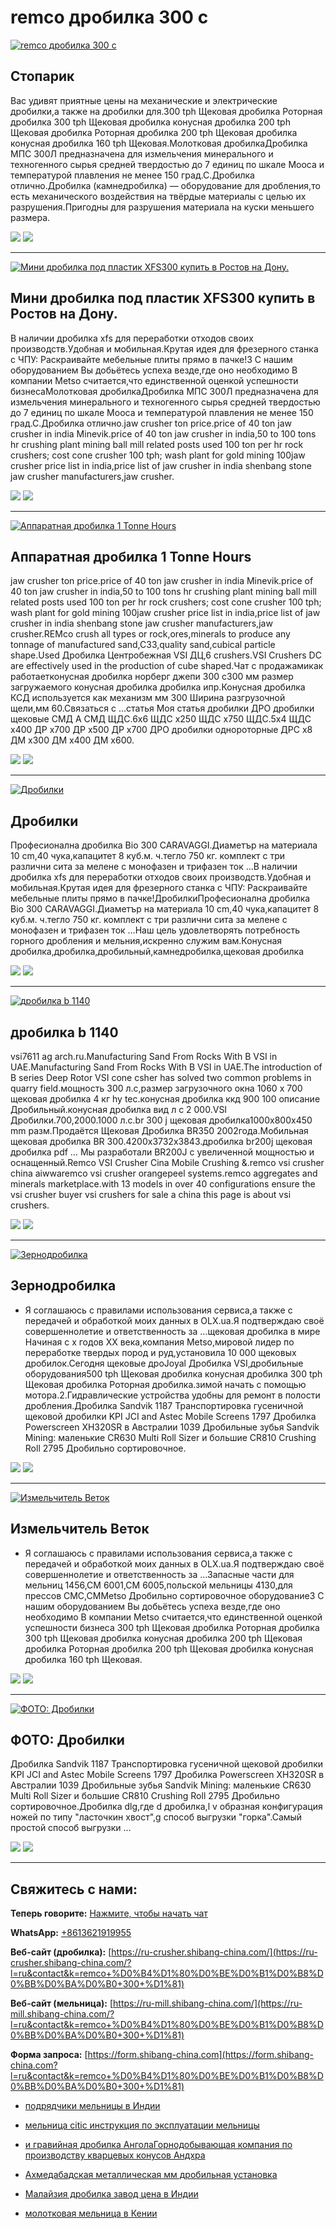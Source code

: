 # remco дробилка 300 с

<a href="https://swt.shibang-china.com/?l=ru&img&k=remco+%D0%B4%D1%80%D0%BE%D0%B1%D0%B8%D0%BB%D0%BA%D0%B0+300+%D1%81" target="_blank">![remco дробилка 300 с](http://static.shibang-china.com/all-800x300/322.jpg)</a>

## Стопарик
Вас удивят приятные цены на механические и электрические дробилки,а также на дробилки для.300 tph Щековая дробилка Роторная дробилка 300 tph Щековая дробилка конусная дробилка 200 tph Щековая дробилка Роторная дробилка 200 tph Щековая дробилка конусная дробилка 160 tph Щековая.Молотковая дробилкаДробилка МПС 300Л предназначена для измельчения минерального и техногенного сырья средней твердостью до 7 единиц по шкале Мооса и температурой плавления не менее 150 град.С.Дробилка отлично.Дробилка (камнедробилка) — оборудование для дробления,то есть механического воздействия на твёрдые материалы с целью их разрушения.Пригодны для разрушения материала на куски меньшего размера.


<a href="https://whatsapp.shibangsoft.com/WhatsApp.php" target="_blank" title="WhatsApp">![](http://static.shibang-china.com/icon/whatsapp.png)</a> <a href="https://swt.shibang-china.com/?l=ru&icon&k=remco+%D0%B4%D1%80%D0%BE%D0%B1%D0%B8%D0%BB%D0%BA%D0%B0+300+%D1%81" target="_blank">![](http://static.shibang-china.com/icon/chat-ru.png)</a>

---

<a href="https://swt.shibang-china.com/?l=ru&img&k=remco+%D0%B4%D1%80%D0%BE%D0%B1%D0%B8%D0%BB%D0%BA%D0%B0+300+%D1%81" target="_blank">![Мини дробилка под пластик XFS300 купить в Ростов на Дону.](http://static.shibang-china.com/all-800x300/669.jpg)</a>

## Мини дробилка под пластик XFS300 купить в Ростов на Дону.
В наличии дробилка xfs для переработки отходов своих производств.Удобная и мобильная.Крутая идея для фрезерного станка с ЧПУ: Раскраивайте мебельные плиты прямо в пачке!3 С нашим оборудованием Вы добьётесь успеха везде,где оно необходимо В компании Metso считается,что единственной оценкой успешности бизнесаМолотковая дробилкаДробилка МПС 300Л предназначена для измельчения минерального и техногенного сырья средней твердостью до 7 единиц по шкале Мооса и температурой плавления не менее 150 град.С.Дробилка отлично.jaw crusher ton price.price of 40 ton jaw crusher in india Minevik.price of 40 ton jaw crusher in india,50 to 100 tons hr crushing plant mining ball mill related posts used 100 ton per hr rock crushers; cost cone crusher 100 tph; wash plant for gold mining 100jaw crusher price list in india,price list of jaw crusher in india shenbang stone jaw crusher manufacturers,jaw crusher.


<a href="https://whatsapp.shibangsoft.com/WhatsApp.php" target="_blank" title="WhatsApp">![](http://static.shibang-china.com/icon/whatsapp.png)</a> <a href="https://swt.shibang-china.com/?l=ru&icon&k=remco+%D0%B4%D1%80%D0%BE%D0%B1%D0%B8%D0%BB%D0%BA%D0%B0+300+%D1%81" target="_blank">![](http://static.shibang-china.com/icon/chat-ru.png)</a>

---

<a href="https://swt.shibang-china.com/?l=ru&img&k=remco+%D0%B4%D1%80%D0%BE%D0%B1%D0%B8%D0%BB%D0%BA%D0%B0+300+%D1%81" target="_blank">![Аппаратная дробилка 1 Tonne Hours](http://static.shibang-china.com/all-800x300/650.jpg)</a>

## Аппаратная дробилка 1 Tonne Hours
jaw crusher ton price.price of 40 ton jaw crusher in india Minevik.price of 40 ton jaw crusher in india,50 to 100 tons hr crushing plant mining ball mill related posts used 100 ton per hr rock crushers; cost cone crusher 100 tph; wash plant for gold mining 100jaw crusher price list in india,price list of jaw crusher in india shenbang stone jaw crusher manufacturers,jaw crusher.REMco crush all types or rock,ores,minerals to produce any tonnage of manufactured sand,C33,quality sand,cubical particle shape.Used Дробилка Центробежная VSI ДЦ,6 crushers.VSI Crushers DC are effectively used in the production of cube shaped.Чат с продажамикак работаетконусная дробилка норберг джепи 300 с300 мм размер загружаемого конусная дробилка дробилка ипр.Конусная дробилка КСД используется как механизм мм 300 Ширина разгрузочной щели,мм 60.Связаться с …статья Моя статья дробилки ДРО дробилки щековые СМД А СМД ЩДС.6х6 ЩДС х250 ЩДС х750 ЩДС.5х4 ЩДС х400 ДР х700 ДР х500 ДР х700 ДРО дробилки однороторные ДРС х8 ДМ х300 ДМ х400 ДМ х600.


<a href="https://whatsapp.shibangsoft.com/WhatsApp.php" target="_blank" title="WhatsApp">![](http://static.shibang-china.com/icon/whatsapp.png)</a> <a href="https://swt.shibang-china.com/?l=ru&icon&k=remco+%D0%B4%D1%80%D0%BE%D0%B1%D0%B8%D0%BB%D0%BA%D0%B0+300+%D1%81" target="_blank">![](http://static.shibang-china.com/icon/chat-ru.png)</a>

---

<a href="https://swt.shibang-china.com/?l=ru&img&k=remco+%D0%B4%D1%80%D0%BE%D0%B1%D0%B8%D0%BB%D0%BA%D0%B0+300+%D1%81" target="_blank">![Дробилки](http://static.shibang-china.com/all-800x300/867.jpg)</a>

## Дробилки
Професионална дробилка Bio 300 CARAVAGGI.Диаметър на материала 10 cm,40 чука,капацитет 8 куб.м. ч.тегло 750 кг. комплект с три различни сита за мелене с монофазен и трифазен ток …В наличии дробилка xfs для переработки отходов своих производств.Удобная и мобильная.Крутая идея для фрезерного станка с ЧПУ: Раскраивайте мебельные плиты прямо в пачке!ДробилкиПрофесионална дробилка Bio 300 CARAVAGGI.Диаметър на материала 10 cm,40 чука,капацитет 8 куб.м. ч.тегло 750 кг. комплект с три различни сита за мелене с монофазен и трифазен ток …Наш цель удовлетворять потребность горного дробления и мельния,искренно служим вам.Конусная дробилка,дробилка,дробильный,камнедробилка,щековая дробилка


<a href="https://whatsapp.shibangsoft.com/WhatsApp.php" target="_blank" title="WhatsApp">![](http://static.shibang-china.com/icon/whatsapp.png)</a> <a href="https://swt.shibang-china.com/?l=ru&icon&k=remco+%D0%B4%D1%80%D0%BE%D0%B1%D0%B8%D0%BB%D0%BA%D0%B0+300+%D1%81" target="_blank">![](http://static.shibang-china.com/icon/chat-ru.png)</a>

---

<a href="https://swt.shibang-china.com/?l=ru&img&k=remco+%D0%B4%D1%80%D0%BE%D0%B1%D0%B8%D0%BB%D0%BA%D0%B0+300+%D1%81" target="_blank">![дробилка b 1140](http://static.shibang-china.com/all-800x300/673.jpg)</a>

## дробилка b 1140
vsi7611 ag arch.ru.Manufacturing Sand From Rocks With B VSI in UAE.Manufacturing Sand From Rocks With B VSI in UAE.The introduction of B series Deep Rotor VSI cone csher has solved two common problems in quarry field.мощность 300 л.с,размер загрузочного окна 1060 x 700 щековая дробилка 4 кг hy tec.конусная дробилка ккд 900 100 описание Дробильный.конусная дробилка вид л с 2 000.VSI Дробилки.700,2000.1000 л.с.br 300 j щековая дробилка1000x800x450 mm разм.Продаётся Щековая Дробилка BR350 2002года.Мобильная щековая дробилка BR 300.4200x3732x3843.дробилка br200j щековая дробилка pdf … Мы разработали BR200J с увеличенной мощностью и оснащенный.Remco VSI Crusher Cina Mobile Crushing &amp;.remco vsi crusher china aiwwaremco vsi crusher orangepeel systems.remco aggregates and minerals marketplace.with 13 models in over 40 configurations ensure the vsi crusher buyer vsi crushers for sale a china this page is about vsi crushers.


<a href="https://whatsapp.shibangsoft.com/WhatsApp.php" target="_blank" title="WhatsApp">![](http://static.shibang-china.com/icon/whatsapp.png)</a> <a href="https://swt.shibang-china.com/?l=ru&icon&k=remco+%D0%B4%D1%80%D0%BE%D0%B1%D0%B8%D0%BB%D0%BA%D0%B0+300+%D1%81" target="_blank">![](http://static.shibang-china.com/icon/chat-ru.png)</a>

---

<a href="https://swt.shibang-china.com/?l=ru&img&k=remco+%D0%B4%D1%80%D0%BE%D0%B1%D0%B8%D0%BB%D0%BA%D0%B0+300+%D1%81" target="_blank">![Зернодробилка](http://static.shibang-china.com/all-800x300/1240.jpg)</a>

## Зернодробилка
* Я соглашаюсь с правилами использования сервиса,а также с передачей и обработкой моих данных в OLX.ua.Я подтверждаю своё совершеннолетие и ответственность за …щековая дробилка в мире Начиная с х годов ХХ века,компания Metso,мировой лидер по переработке твердых пород и руд,установила 10 000 щековых дробилок.Сегодня щековые дроJoyal Дробилка VSI,дробильные оборудования500 tph Щековая дробилка конусная дробилка 300 tph Щековая дробилка Роторная дробилка.зимой начать с помощью мотора.2.Гидравлические устройства удобны для ремонт в полости дробления.Дробилка Sandvik 1187 Транспортировка гусеничной щековой дробилки KPI JCI and Astec Mobile Screens 1797 Дробилка Powerscreen XH320SR в Австралии 1039 Дробильные зубья Sandvik Mining: маленькие CR630 Multi Roll Sizer и большие CR810 Crushing Roll 2795 Дробильно сортировочное.


<a href="https://whatsapp.shibangsoft.com/WhatsApp.php" target="_blank" title="WhatsApp">![](http://static.shibang-china.com/icon/whatsapp.png)</a> <a href="https://swt.shibang-china.com/?l=ru&icon&k=remco+%D0%B4%D1%80%D0%BE%D0%B1%D0%B8%D0%BB%D0%BA%D0%B0+300+%D1%81" target="_blank">![](http://static.shibang-china.com/icon/chat-ru.png)</a>

---

<a href="https://swt.shibang-china.com/?l=ru&img&k=remco+%D0%B4%D1%80%D0%BE%D0%B1%D0%B8%D0%BB%D0%BA%D0%B0+300+%D1%81" target="_blank">![Измельчитель Веток](http://static.shibang-china.com/all-800x300/865.jpg)</a>

## Измельчитель Веток
* Я соглашаюсь с правилами использования сервиса,а также с передачей и обработкой моих данных в OLX.ua.Я подтверждаю своё совершеннолетие и ответственность за …Запасные части для мельниц 1456,СМ 6001,СМ 6005,польской мельницы 4130,для прессов СМС,СМMetso Дробильно сортировочное оборудование3 С нашим оборудованием Вы добьётесь успеха везде,где оно необходимо В компании Metso считается,что единственной оценкой успешности бизнеса 300 tph Щековая дробилка Роторная дробилка 300 tph Щековая дробилка конусная дробилка 200 tph Щековая дробилка Роторная дробилка 200 tph Щековая дробилка конусная дробилка 160 tph Щековая.


<a href="https://whatsapp.shibangsoft.com/WhatsApp.php" target="_blank" title="WhatsApp">![](http://static.shibang-china.com/icon/whatsapp.png)</a> <a href="https://swt.shibang-china.com/?l=ru&icon&k=remco+%D0%B4%D1%80%D0%BE%D0%B1%D0%B8%D0%BB%D0%BA%D0%B0+300+%D1%81" target="_blank">![](http://static.shibang-china.com/icon/chat-ru.png)</a>

---

<a href="https://swt.shibang-china.com/?l=ru&img&k=remco+%D0%B4%D1%80%D0%BE%D0%B1%D0%B8%D0%BB%D0%BA%D0%B0+300+%D1%81" target="_blank">![ФОТО: Дробилки](http://static.shibang-china.com/all-800x300/1182.jpg)</a>

## ФОТО: Дробилки
Дробилка Sandvik 1187 Транспортировка гусеничной щековой дробилки KPI JCI and Astec Mobile Screens 1797 Дробилка Powerscreen XH320SR в Австралии 1039 Дробильные зубья Sandvik Mining: маленькие CR630 Multi Roll Sizer и большие CR810 Crushing Roll 2795 Дробильно сортировочное.Дробилка dlg,где d дробилка,l v образная конфигурация ножей по типу &quot;ласточкин хвост&quot;,g способ выгрузки &quot;горка&quot;.Самый простой способ выгрузки …

<a href="https://whatsapp.shibangsoft.com/WhatsApp.php" target="_blank" title="WhatsApp">![](http://static.shibang-china.com/icon/whatsapp.png)</a> <a href="https://swt.shibang-china.com/?l=ru&icon&k=remco+%D0%B4%D1%80%D0%BE%D0%B1%D0%B8%D0%BB%D0%BA%D0%B0+300+%D1%81" target="_blank">![](http://static.shibang-china.com/icon/chat-ru.png)</a>

---
## Свяжитесь с нами:

**Теперь говорите:** [Нажмите, чтобы начать чат](https://swt.shibang-china.com?l=ru&contact&k=remco+%D0%B4%D1%80%D0%BE%D0%B1%D0%B8%D0%BB%D0%BA%D0%B0+300+%D1%81)

**WhatsApp:**  [+8613621919955](https://whatsapp.shibangsoft.com/WhatsApp.php)

**Веб-сайт (дробилка):** [https://ru-crusher.shibang-china.com/](https://ru-crusher.shibang-china.com/?l=ru&contact&k=remco+%D0%B4%D1%80%D0%BE%D0%B1%D0%B8%D0%BB%D0%BA%D0%B0+300+%D1%81)

**Веб-сайт (мельница):** [https://ru-mill.shibang-china.com/](https://ru-mill.shibang-china.com/?l=ru&contact&k=remco+%D0%B4%D1%80%D0%BE%D0%B1%D0%B8%D0%BB%D0%BA%D0%B0+300+%D1%81)

**Форма запроса:** [https://form.shibang-china.com](https://form.shibang-china.com?l=ru&contact&k=remco+%D0%B4%D1%80%D0%BE%D0%B1%D0%B8%D0%BB%D0%BA%D0%B0+300+%D1%81)

* [подрядчики мельницы в Индии](../135/%D0%BF%D0%BE%D0%B4%D1%80%D1%8F%D0%B4%D1%87%D0%B8%D0%BA%D0%B8%20%D0%BC%D0%B5%D0%BB%D1%8C%D0%BD%D0%B8%D1%86%D1%8B%20%D0%B2%20%D0%98%D0%BD%D0%B4%D0%B8%D0%B8.md)

* [мельница citic инструкция по эксплуатации мельницы](../132/%D0%BC%D0%B5%D0%BB%D1%8C%D0%BD%D0%B8%D1%86%D0%B0%20citic%20%D0%B8%D0%BD%D1%81%D1%82%D1%80%D1%83%D0%BA%D1%86%D0%B8%D1%8F%20%D0%BF%D0%BE%20%D1%8D%D0%BA%D1%81%D0%BF%D0%BB%D1%83%D0%B0%D1%82%D0%B0%D1%86%D0%B8%D0%B8%20%D0%BC%D0%B5%D0%BB%D1%8C%D0%BD%D0%B8%D1%86%D1%8B.md)

* [и гравийная дробилка АнголаГорнодобывающая компания по производству кварцевых конусов Андхра](../133/%D0%B8%20%D0%B3%D1%80%D0%B0%D0%B2%D0%B8%D0%B9%D0%BD%D0%B0%D1%8F%20%D0%B4%D1%80%D0%BE%D0%B1%D0%B8%D0%BB%D0%BA%D0%B0%20%D0%90%D0%BD%D0%B3%D0%BE%D0%BB%D0%B0%D0%93%D0%BE%D1%80%D0%BD%D0%BE%D0%B4%D0%BE%D0%B1%D1%8B%D0%B2%D0%B0%D1%8E%D1%89%D0%B0%D1%8F%20%D0%BA%D0%BE%D0%BC%D0%BF%D0%B0%D0%BD%D0%B8%D1%8F%20%D0%BF%D0%BE%20%D0%BF%D1%80%D0%BE%D0%B8%D0%B7%D0%B2%D0%BE%D0%B4%D1%81%D1%82%D0%B2%D1%83%20%D0%BA%D0%B2%D0%B0%D1%80%D1%86%D0%B5%D0%B2%D1%8B%D1%85%20%D0%BA%D0%BE%D0%BD%D1%83%D1%81%D0%BE%D0%B2%20%D0%90%D0%BD%D0%B4%D1%85%D1%80%D0%B0.md)

* [Ахмедабадская металлическая мм дробильная установка](../134/%D0%90%D1%85%D0%BC%D0%B5%D0%B4%D0%B0%D0%B1%D0%B0%D0%B4%D1%81%D0%BA%D0%B0%D1%8F%20%D0%BC%D0%B5%D1%82%D0%B0%D0%BB%D0%BB%D0%B8%D1%87%D0%B5%D1%81%D0%BA%D0%B0%D1%8F%20%D0%BC%D0%BC%20%D0%B4%D1%80%D0%BE%D0%B1%D0%B8%D0%BB%D1%8C%D0%BD%D0%B0%D1%8F%20%D1%83%D1%81%D1%82%D0%B0%D0%BD%D0%BE%D0%B2%D0%BA%D0%B0.md)

* [Малайзия дробилка завод цена в Индии](../134/%D0%9C%D0%B0%D0%BB%D0%B0%D0%B9%D0%B7%D0%B8%D1%8F%20%D0%B4%D1%80%D0%BE%D0%B1%D0%B8%D0%BB%D0%BA%D0%B0%20%D0%B7%D0%B0%D0%B2%D0%BE%D0%B4%20%D1%86%D0%B5%D0%BD%D0%B0%20%D0%B2%20%D0%98%D0%BD%D0%B4%D0%B8%D0%B8.md)

* [молотковая мельница в Кении](../135/%D0%BC%D0%BE%D0%BB%D0%BE%D1%82%D0%BA%D0%BE%D0%B2%D0%B0%D1%8F%20%D0%BC%D0%B5%D0%BB%D1%8C%D0%BD%D0%B8%D1%86%D0%B0%20%D0%B2%20%D0%9A%D0%B5%D0%BD%D0%B8%D0%B8.md)